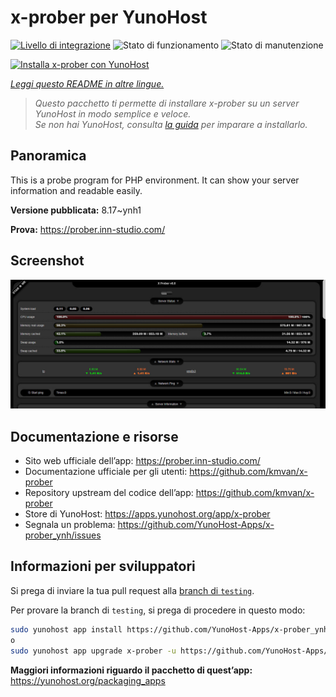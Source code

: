 <!--
N.B.: Questo README è stato automaticamente generato da <https://github.com/YunoHost/apps/tree/master/tools/readme_generator>
NON DEVE essere modificato manualmente.
-->

# x-prober per YunoHost

[![Livello di integrazione](https://dash.yunohost.org/integration/x-prober.svg)](https://dash.yunohost.org/appci/app/x-prober) ![Stato di funzionamento](https://ci-apps.yunohost.org/ci/badges/x-prober.status.svg) ![Stato di manutenzione](https://ci-apps.yunohost.org/ci/badges/x-prober.maintain.svg)

[![Installa x-prober con YunoHost](https://install-app.yunohost.org/install-with-yunohost.svg)](https://install-app.yunohost.org/?app=x-prober)

*[Leggi questo README in altre lingue.](./ALL_README.md)*

> *Questo pacchetto ti permette di installare x-prober su un server YunoHost in modo semplice e veloce.*  
> *Se non hai YunoHost, consulta [la guida](https://yunohost.org/install) per imparare a installarlo.*

## Panoramica

This is a probe program for PHP environment. It can show your server information and readable easily.


**Versione pubblicata:** 8.17~ynh1

**Prova:** <https://prober.inn-studio.com/>

## Screenshot

![Screenshot di x-prober](./doc/screenshots/screenshot.jpg)

## Documentazione e risorse

- Sito web ufficiale dell’app: <https://prober.inn-studio.com/>
- Documentazione ufficiale per gli utenti: <https://github.com/kmvan/x-prober>
- Repository upstream del codice dell’app: <https://github.com/kmvan/x-prober>
- Store di YunoHost: <https://apps.yunohost.org/app/x-prober>
- Segnala un problema: <https://github.com/YunoHost-Apps/x-prober_ynh/issues>

## Informazioni per sviluppatori

Si prega di inviare la tua pull request alla [branch di `testing`](https://github.com/YunoHost-Apps/x-prober_ynh/tree/testing).

Per provare la branch di `testing`, si prega di procedere in questo modo:

```bash
sudo yunohost app install https://github.com/YunoHost-Apps/x-prober_ynh/tree/testing --debug
o
sudo yunohost app upgrade x-prober -u https://github.com/YunoHost-Apps/x-prober_ynh/tree/testing --debug
```

**Maggiori informazioni riguardo il pacchetto di quest’app:** <https://yunohost.org/packaging_apps>

